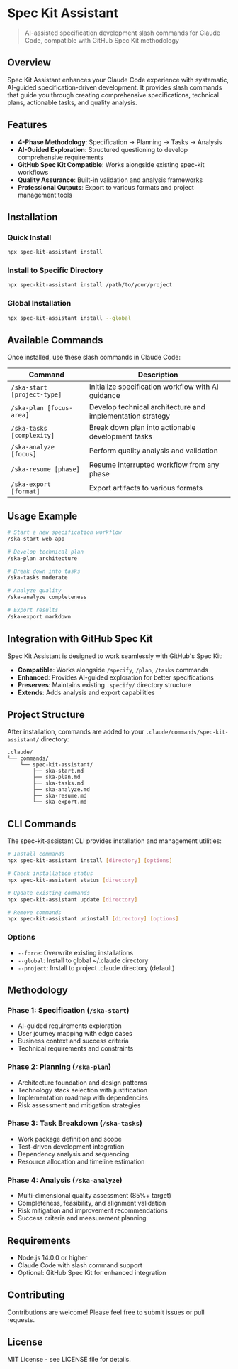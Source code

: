 # Spec Kit Assistant

> AI-assisted specification development slash commands for Claude Code, compatible with GitHub Spec Kit methodology

## Overview

Spec Kit Assistant enhances your Claude Code experience with systematic, AI-guided specification-driven development. It provides slash commands that guide you through creating comprehensive specifications, technical plans, actionable tasks, and quality analysis.

## Features

- **4-Phase Methodology**: Specification → Planning → Tasks → Analysis
- **AI-Guided Exploration**: Structured questioning to develop comprehensive requirements
- **GitHub Spec Kit Compatible**: Works alongside existing spec-kit workflows
- **Quality Assurance**: Built-in validation and analysis frameworks
- **Professional Outputs**: Export to various formats and project management tools

## Installation

### Quick Install
```bash
npx spec-kit-assistant install
```

### Install to Specific Directory
```bash
npx spec-kit-assistant install /path/to/your/project
```

### Global Installation
```bash
npx spec-kit-assistant install --global
```

## Available Commands

Once installed, use these slash commands in Claude Code:

| Command | Description |
|---------|-------------|
| `/ska-start [project-type]` | Initialize specification workflow with AI guidance |
| `/ska-plan [focus-area]` | Develop technical architecture and implementation strategy |
| `/ska-tasks [complexity]` | Break down plan into actionable development tasks |
| `/ska-analyze [focus]` | Perform quality analysis and validation |
| `/ska-resume [phase]` | Resume interrupted workflow from any phase |
| `/ska-export [format]` | Export artifacts to various formats |

## Usage Example

```bash
# Start a new specification workflow
/ska-start web-app

# Develop technical plan
/ska-plan architecture

# Break down into tasks
/ska-tasks moderate

# Analyze quality
/ska-analyze completeness

# Export results
/ska-export markdown
```

## Integration with GitHub Spec Kit

Spec Kit Assistant is designed to work seamlessly with GitHub's Spec Kit:

- **Compatible**: Works alongside `/specify`, `/plan`, `/tasks` commands
- **Enhanced**: Provides AI-guided exploration for better specifications
- **Preserves**: Maintains existing `.specify/` directory structure
- **Extends**: Adds analysis and export capabilities

## Project Structure

After installation, commands are added to your `.claude/commands/spec-kit-assistant/` directory:

```
.claude/
└── commands/
    └── spec-kit-assistant/
        ├── ska-start.md
        ├── ska-plan.md
        ├── ska-tasks.md
        ├── ska-analyze.md
        ├── ska-resume.md
        └── ska-export.md
```

## CLI Commands

The spec-kit-assistant CLI provides installation and management utilities:

```bash
# Install commands
npx spec-kit-assistant install [directory] [options]

# Check installation status
npx spec-kit-assistant status [directory]

# Update existing commands
npx spec-kit-assistant update [directory]

# Remove commands
npx spec-kit-assistant uninstall [directory] [options]
```

### Options
- `--force`: Overwrite existing installations
- `--global`: Install to global ~/.claude directory
- `--project`: Install to project .claude directory (default)

## Methodology

### Phase 1: Specification (`/ska-start`)
- AI-guided requirements exploration
- User journey mapping with edge cases
- Business context and success criteria
- Technical requirements and constraints

### Phase 2: Planning (`/ska-plan`)
- Architecture foundation and design patterns
- Technology stack selection with justification
- Implementation roadmap with dependencies
- Risk assessment and mitigation strategies

### Phase 3: Task Breakdown (`/ska-tasks`)
- Work package definition and scope
- Test-driven development integration
- Dependency analysis and sequencing
- Resource allocation and timeline estimation

### Phase 4: Analysis (`/ska-analyze`)
- Multi-dimensional quality assessment (85%+ target)
- Completeness, feasibility, and alignment validation
- Risk mitigation and improvement recommendations
- Success criteria and measurement planning

## Requirements

- Node.js 14.0.0 or higher
- Claude Code with slash command support
- Optional: GitHub Spec Kit for enhanced integration

## Contributing

Contributions are welcome! Please feel free to submit issues or pull requests.

## License

MIT License - see LICENSE file for details.